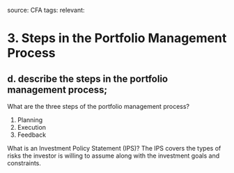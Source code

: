 source: CFA
tags: 
relevant: 

# 3. Steps in the Portfolio Management Process

## d. describe the steps in the portfolio management process;

What are the three steps of the portfolio management process?
1. Planning
2. Execution
3. Feedback

What is an Investment Policy Statement (IPS)?
The IPS covers the types of risks the investor is willing to assume along with the investment goals and constraints.

